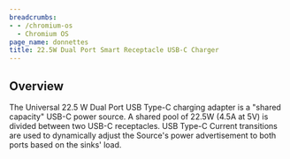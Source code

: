```yaml
---
breadcrumbs:
- - /chromium-os
  - Chromium OS
page_name: donnettes
title: 22.5W Dual Port Smart Receptacle USB-C Charger
---
```


## Overview

The Universal 22.5 W Dual Port USB Type-C charging adapter is a "shared
capacity" USB-C power source. A shared pool of 22.5W (4.5A at 5V) is divided
between two USB-C receptacles. USB Type-C Current transitions are used to
dynamically adjust the Source's power advertisement to both ports based on the
sinks' load.
